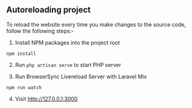 ## Autoreloading project
To reload the website every time you make changes to the source code, follow the following steps:-

1. Install NPM packages into the project root
```
npm install
```
2. Run `php artisan serve` to start PHP server

3. Run BrowserSync Livereload Server with Laravel Mix
```
npm run watch
```
4. Visit http://127.0.0.1:3000
